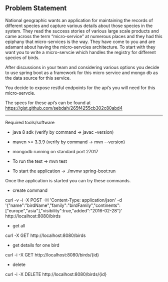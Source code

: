 Problem Statement
-----------------------------------

National geographic wants an application for maintaining the records of different species and capture various details about those species in the system. They read the success stories of various large scale products and came across the term “micro-service” at numerous places and they had this epiphany that micro-services is the way. They have come to you and are adamant about having the micro-servcies architecture. To start with they want you to write a micro-servcie which handles the registry for different species of birds. 

After discussions in your team and considering various options you decide to use spring boot as a framework for this micro service and mongo db as the data source for this service.

You decide to expose restful endpoints for the api’s you will need for this micro-servcie. 

The specs for these api’s can be found at https://gist.github.com/sebdah/265f4255cb302c80abd4

------------------------------------------




Required tools/software

* java 8 sdk (verify by command -> javac -version)
* maven >= 3.3.9 (verify by command ->  mvn --version)
* mongodb running on standard port 27017

* To run the test -> mvn test
* To start the application -> ./mvnw  spring-boot:run


Once the application is started you can try these commands.

* create command

curl -v -i -X POST -H 'Content-Type: application/json' -d '{"name":"birdName","family":"birdFamily","continents":["europe","asia"],"visibility":true,"added":"2016-02-28"}' http://localhost:8080/birds

* get all

curl -X GET http://localhost:8080/birds

* get details for one bird

curl -i -X GET http://localhost:8080/birds/{id}

* delete

curl -i -X DELETE http://localhost:8080/birds/{id}



